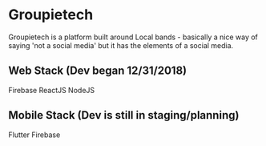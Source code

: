 # Groupietech

Groupietech is a platform built around Local bands - basically a nice way of saying 'not a social media' but it has the elements of a social media.

## Web Stack (Dev began 12/31/2018)
Firebase
ReactJS
NodeJS


## Mobile Stack (Dev is still in staging/planning)
Flutter
Firebase
